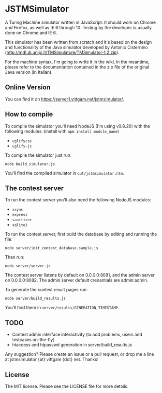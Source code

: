 # JSTMSimulator

A Turing Machine simulator written in JavaScript. It should work on Chrome and Firefox, as well as IE 6 through 10. Testing by the developer is usually done on Chrome and IE 6.

This simulator has been written from scratch and it's based on the design and functionality of the Java simulator developed by Antonio Cisternino (http://mdt.di.unipi.it/TMSimulatore/TMSimulator-1.2.zip).

For the machine syntax, I'm going to write it in the wiki. In the meantime, please refer to the documentation contained in the zip file of the original Java version (in Italian).

## Online Version

You can find it on https://server1.vittgam.net/jstmsimulator/.

## How to compile

To compile the simulator you'll need NodeJS (I'm using v0.8.20) with the following modules: (install with `npm install module_name`)

- `uglifycss`
- `uglify-js`

To compile the simulator just run:

```
node build_simulator.js
```

You'll find the compiled simulator in `out/jstmsimulator.htm`.

## The contest server

To run the contest server you'll also need the following NodeJS modules:

- `async`
- `express`
- `sanitizer`
- `sqlite3`

To run the contest server, first build the database by editing and running the file:

```
node server/init_contest_database.sample.js
```

Then run:

```
node server/server.js
```

The contest server listens by default on 0.0.0.0:8081, and the admin server on 0.0.0.0:8082.
The admin server default credentials are admin:admin.

To generate the contest result pages run:

```
node server/build_results.js
```

You'll find them in `server/results/GENERATION_TIMESTAMP`.

## TODO

- Contest admin interface interactivity (to add problems, users and testcases on-the-fly)
- htaccess and htpasswd generation in server/build_results.js

Any suggestion? Please create an issue or a pull request, or drop me a line at jstmsimulator {at} vittgam {dot} net. Thanks!

## License

The MIT license. Please see the LICENSE file for more details.
